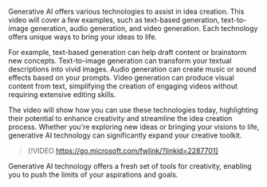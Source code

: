 Generative AI offers various technologies to assist in idea creation. This video will cover a few examples, such as text-based generation, text-to-image generation, audio generation, and video generation. Each technology offers unique ways to bring your ideas to life.

For example, text-based generation can help draft content or brainstorm new concepts. Text-to-image generation can transform your textual descriptions into vivid images. Audio generation can create music or sound effects based on your prompts. Video generation can produce visual content from text, simplifying the creation of engaging videos without requiring extensive editing skills.

The video will show how you can use these technologies today, highlighting their potential to enhance creativity and streamline the idea creation process. Whether you're exploring new ideas or bringing your visions to life, generative AI technology can significantly expand your creative toolkit.

> [!VIDEO https://go.microsoft.com/fwlink/?linkid=2287701]

Generative AI technology offers a fresh set of tools for creativity, enabling you to push the limits of your aspirations and goals.
